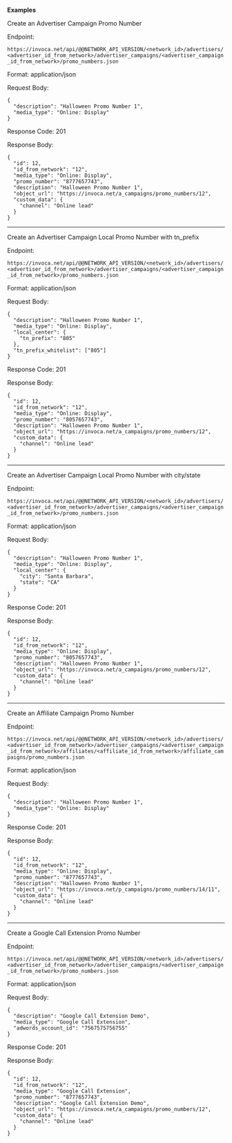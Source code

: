 **Examples**

Create an Advertiser Campaign Promo Number

Endpoint:

`https://invoca.net/api/@@NETWORK_API_VERSION/<network_id>/advertisers/<advertiser_id_from_network>/advertiser_campaigns/<advertiser_campaign_id_from_network>/promo_numbers.json`

Format: application/json

Request Body:

    {
      "description": "Halloween Promo Number 1",
      "media_type": "Online: Display"
    }

Response Code: 201

Response Body:

    {
      "id": 12,
      "id_from_network": "12",
      "media_type": "Online: Display",
      "promo_number": "8777657743",
      "description": "Halloween Promo Number 1",
      "object_url": "https://invoca.net/a_campaigns/promo_numbers/12",
      "custom_data": {
        "channel": "Online lead"
      }
    }

<hr>

Create an Advertiser Campaign Local Promo Number with tn\_prefix

Endpoint:

`https://invoca.net/api/@@NETWORK_API_VERSION/<network_id>/advertisers/<advertiser_id_from_network>/advertiser_campaigns/<advertiser_campaign_id_from_network>/promo_numbers.json`

Format: application/json

Request Body:

    {
      "description": "Halloween Promo Number 1",
      "media_type": "Online: Display",
      "local_center": {
        "tn_prefix": "805"
      },
      "tn_prefix_whitelist": ["805"]
    }

Response Code: 201

Response Body:

    {
      "id": 12,
      "id_from_network": "12",
      "media_type": "Online: Display",
      "promo_number": "8057657743",
      "description": "Halloween Promo Number 1",
      "object_url": "https://invoca.net/a_campaigns/promo_numbers/12",
      "custom_data": {
        "channel": "Online lead"
      }
    }

<hr>

Create an Advertiser Campaign Local Promo Number with city/state

Endpoint:

`https://invoca.net/api/@@NETWORK_API_VERSION/<network_id>/advertisers/<advertiser_id_from_network>/advertiser_campaigns/<advertiser_campaign_id_from_network>/promo_numbers.json`

Format: application/json

Request Body:

    {
      "description": "Halloween Promo Number 1",
      "media_type": "Online: Display",
      "local_center": {
        "city": "Santa Barbara",
        "state": "CA"
      }
    }

Response Code: 201

Response Body:

    {
      "id": 12,
      "id_from_network": "12",
      "media_type": "Online: Display",
      "promo_number": "8057657743",
      "description": "Halloween Promo Number 1",
      "object_url": "https://invoca.net/a_campaigns/promo_numbers/12",
      "custom_data": {
        "channel": "Online lead"
      }
    }

<hr>

Create an Affiliate Campaign Promo Number

Endpoint:

`https://invoca.net/api/@@NETWORK_API_VERSION/<network_id>/advertisers/<advertiser_id_from_network>/advertiser_campaigns/<advertiser_campaign_id_from_network>/affiliates/<affiliate_id_from_network>/affiliate_campaigns/promo_numbers.json`

Format: application/json

Request Body:

    {
      "description": "Halloween Promo Number 1",
      "media_type": "Online: Display"
    }

Response Code: 201

Response Body:

    {
      "id": 12,
      "id_from_network": "12",
      "media_type": "Online: Display",
      "promo_number": "8777657743",
      "description": "Halloween Promo Number 1",
      "object_url": "https://invoca.net/p_campaigns/promo_numbers/14/11",
      "custom_data": {
        "channel": "Online lead"
      }
    }

<hr>

Create a Google Call Extension Promo Number

Endpoint:

`https://invoca.net/api/@@NETWORK_API_VERSION/<network_id>/advertisers/<advertiser_id_from_network>/advertiser_campaigns/<advertiser_campaign_id_from_network>/promo_numbers.json`

Format: application/json

Request Body:

    {
      "description": "Google Call Extension Demo",
      "media_type": "Google Call Extension",
      "adwords_account_id": "7567575756755"
    }

Response Code: 201

Response Body:

    {
      "id": 12,
      "id_from_network": "12",
      "media_type": "Google Call Extension",
      "promo_number": "8777657743",
      "description": "Google Call Extension Demo",
      "object_url": "https://invoca.net/a_campaigns/promo_numbers/12",
      "custom_data": {
        "channel": "Online lead"
      }
    }
